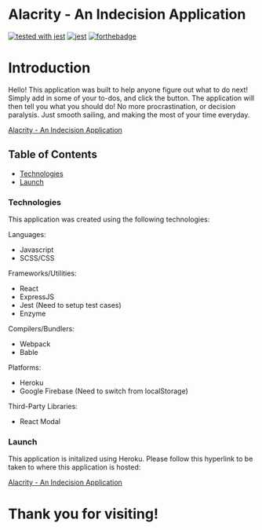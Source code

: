 # Alacrity - An Indecision Application

[![tested with jest](https://img.shields.io/badge/tested_with-jest-99424f.svg)](https://github.com/facebook/jest)
[![jest](https://jestjs.io/img/jest-badge.svg)](https://github.com/facebook/jest) [![forthebadge](https://forthebadge.com/images/badges/made-with-javascript.svg)](https://forthebadge.com)


# Introduction
Hello! This application was built to help anyone figure out what to do next! Simply add in some of your to-dos, and click the button. The application will then tell you what you should do! No more procrastination, or decision paralysis. Just smooth sailing, and making the most of your time everyday. 

<a href=https://alacrity-app.herokuapp.com> Alacrity - An Indecision Application </a>


## Table of Contents
  * <a href= https://github.com/Nicolasdha/Indecision-Application-React#Technologies>Technologies</a>
  * <a href= https://github.com/Nicolasdha/Indecision-Application-React#Launch>Launch</a>
  
  
### Technologies
This application was created using the following technologies:

Languages:
* Javascript
* SCSS/CSS

Frameworks/Utilities:
* React
* ExpressJS
* Jest (Need to setup test cases)
* Enzyme

Compilers/Bundlers:
* Webpack
* Bable

Platforms:
* Heroku
* Google Firebase (Need to switch from localStorage)

Third-Party Libraries:
* React Modal


### Launch

 This application is initalized using Heroku. Please follow this hyperlink to be taken to where this application is hosted:
 
 <a href='https://alacrity-app.herokuapp.com'> Alacrity - An Indecision Application </a>




# Thank you for visiting!

<!-- ![Logo](https://i.ibb.co/nr2trL4/Screen-Shot-2020-09-08-at-4-20-44-PM.png) -->
